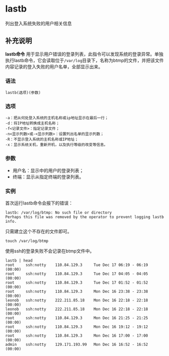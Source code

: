lastb
===

列出登入系统失败的用户相关信息

## 补充说明

**lastb命令** 用于显示用户错误的登录列表，此指令可以发现系统的登录异常。单独执行lastb命令，它会读取位于`/var/log`目录下，名称为btmp的文件，并把该文件内容记录的登入失败的用户名单，全部显示出来。

### 语法  

```
lastb(选项)(参数)
```

### 选项  

```
-a：把从何处登入系统的主机名称或ip地址显示在最后一行；
-d：将IP地址转换成主机名称；
-f<记录文件>：指定记录文件；
-n<显示列数>或-<显示列数>：设置列出名单的显示列数；
-R：不显示登入系统的主机名称或IP地址；
-x：显示系统关机，重新开机，以及执行等级的改变等信息。
```

### 参数  

*   用户名：显示中的用户的登录列表；
*   终端：显示从指定终端的登录列表。

### 实例  

首次运行lastb命令会报下的错误：

```
lastb: /var/log/btmp: No such file or directory
Perhaps this file was removed by the operator to prevent logging lastb info.
```

只需建立这个不存在的文件即可。

```
touch /var/log/btmp
```

使用ssh的登录失败不会记录在btmp文件中。

```
lastb | head
root     ssh:notty    110.84.129.3     Tue Dec 17 06:19 - 06:19  (00:00)
root     ssh:notty    110.84.129.3     Tue Dec 17 04:05 - 04:05  (00:00)
root     ssh:notty    110.84.129.3     Tue Dec 17 01:52 - 01:52  (00:00)
root     ssh:notty    110.84.129.3     Mon Dec 16 23:38 - 23:38  (00:00)
leonob   ssh:notty    222.211.85.18    Mon Dec 16 22:18 - 22:18  (00:00)
leonob   ssh:notty    222.211.85.18    Mon Dec 16 22:18 - 22:18  (00:00)
root     ssh:notty    110.84.129.3     Mon Dec 16 21:25 - 21:25  (00:00)
root     ssh:notty    110.84.129.3     Mon Dec 16 19:12 - 19:12  (00:00)
root     ssh:notty    110.84.129.3     Mon Dec 16 17:00 - 17:00  (00:00)
admin    ssh:notty    129.171.193.99   Mon Dec 16 16:52 - 16:52  (00:00)
```


<!-- Linux命令行搜索引擎：https://jaywcjlove.github.io/linux-command/ -->